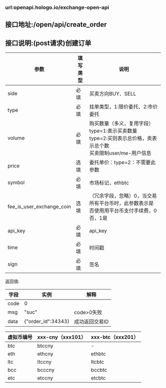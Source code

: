 ### url:openapi.hologo.io/exchange-open-api## 接口地址:/open/api/create_order## 接口说明:(post请求)创建订单|参数|	填写类型|	说明||------------|--------|-----------------------------||side|	必填|	买卖方向BUY、SELL||type|	必填|	挂单类型，1:限价委托、2:市价委托||volume| 	必填|	购买数量（多义，复用字段）<br>type=1:表示买卖数量<br>type=2:买则表示总价格，卖表示总个数<br>买卖限制user/me-用户信息||price|	选填|	委托单价：type=2：不需要此参数||symbol|	必填|	市场标记，ethbtc||fee_is_user_exchange_coin|	选填|	（冗余字段，忽略）0，当交易所有平台币时，此参数表示是否使用用平台币支付手续费，0否，1是||api_key|	必填|	api_key||time|	必填|	时间戳||sign|	必填|	签名|返回值:|字段|	实例|	解释||-----|------|---------||code|	0|	 |msg|	"suc"|	code>0失败||data|	{"order_id":34343}|成功返回交易ID||虚拟币编号|xxx-cny（xxx101）|xxx-btc（xxx201）||------------|------------|------------||btc|	btccny|	-||eth|	ethcny|	ethbtc||ltc|	ltccny|	ltcbtc||bcc|	bcccny|	bccbtc||etc|	etccny|	etcbtc|